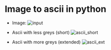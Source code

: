 # Image to ascii in python
- Image:
![input](https://pngimg.com/uploads/thinking_man/thinking_man_PNG11595.png)

- Ascii with less greys (short)
![ascii_short](https://github.com/EugenioBarbieriViale/image-to-ascii/assets/82298389/c62078ce-a690-4498-96e6-1c634454338e)


- Ascii with more greys (extended)
![ascii_ext](https://github.com/EugenioBarbieriViale/image-to-ascii/assets/82298389/149dd368-c4a8-424e-88c7-835acdded984)
